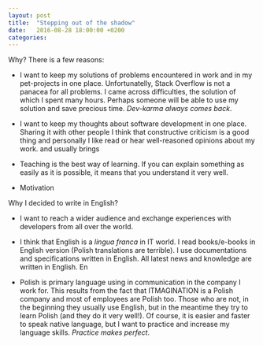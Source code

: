 ```yaml
---
layout: post
title:  "Stepping out of the shadow"
date:   2016-08-28 18:00:00 +0200
categories: 
---
```

Why? There is a few reasons:


- I want to keep my solutions of problems encountered in work and in my pet-projects in one place. Unfortunatelly, Stack Overflow is not a panacea for all problems. I came across difficulties, the solution of which I spent many hours. Perhaps someone will be able to use my solution and save precious time. *Dev-karma always comes back*. 

- I want to keep my thoughts about software development in one place. Sharing it with other people I think that constructive criticism is a good thing and personally I like read or hear well-reasoned opinions about my work. and usually brings 

- Teaching is the best way of learning. If you can explain something as easily as it is possible, it means that you understand it very well.

- Motivation

Why I decided to write in English?

- I want to reach a wider audience and exchange experiences with developers from all over the world.

- I think that English is a *lingua franca* in IT world. I read books/e-books in English version (Polish translations are terrible). I use documentations and specifications written in English. All latest news and knowledge are written in English. En

- Polish is primary language using in communication in the company I work for. This results from the fact that ITMAGINATION is a Polish company and most of employees are Polish too. Those who are not, in the beginning they usually use English, but in the meantime they try to learn Polish (and they do it very well!). Of course, it is easier and faster to speak native language, but I want to practice and increase my language skills. *Practice makes perfect*.

